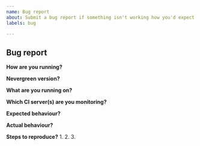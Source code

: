 ```yaml
---
name: Bug report
about: Submit a bug report if something isn't working how you'd expect
labels: bug

---
```


## Bug report

**How are you running?**
<!-- e.g. downloaded jar or compiled from source or docker or nevergreen.io -->

**Nevergreen version?**
<!-- Please include the full version e.g. v1.0.0+695.31a2522 -->

**What are you running on?**
<!-- Please specify the browser and OS including version e.g. Chrome 70.0.3538.102 on Mac OSX 10.14.1 -->

**Which CI server(s) are you monitoring?**
<!-- e.g. Jenkins or GoCD etc -->

**Expected behaviour?**
<!-- Tell us what you expected to happen -->

**Actual behaviour?**
<!-- Tell us what actually happened -->

**Steps to reproduce?**
1.
2.
3.
